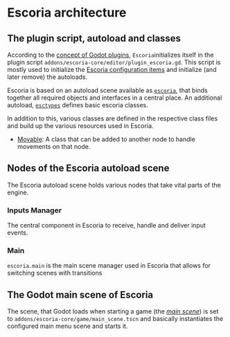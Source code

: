 # Escoria architecture

## The plugin script, autoload and classes

According to the [concept of Godot plugins](https://docs.godotengine.org/en/stable/tutorials/plugins/editor/making_plugins.html), `Escoria`initializes itself in the plugin script `addons/escoria-core/editor/plugin_escoria.gd`. This script is mostly used to initialize the [Escoria configuration items](configuration.md) and initialize (and later remove) the autoloads.

Escoria is based on an autoload scene available as [`escoria`](api/escoria.gd.md), that binds together all required objects and interfaces in a central place. An additional autoload, [`esctypes`](api/escoria_types.gd.md) defines basic escoria classes.

In addition to this, various classes are defined in the respective class files and build up the various resources used in Escoria.

* [Movable](api/Movable.md): A class that can be added to another node to handle movements on that node.

## Nodes of the Escoria autoload scene

The Escoria autoload scene holds various nodes that take vital parts of the engine.

### Inputs Manager

The central component in Escoria to receive, handle and deliver input events.

### Main

`escoria.main` is the main scene manager used in Escoria that allows for switching scenes with transitions

## The Godot main scene of Escoria

The scene, that Godot loads when starting a game (the [*main scene*](https://docs.godotengine.org/en/stable/getting_started/step_by_step/exporting.html#setting-a-main-scene)) is set to `addons/escoria-core/game/main_scene.tscn` and basically instantiates the configured main menu scene and starts it.